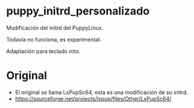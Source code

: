 # puppy_initrd_personalizado

Modificación del initrd del PuppyLinux.

Todavía no funciona, es experimental.

Adaptación para teclado roto.

# Original

- El original se llama LxPupSc64, esta es una modificación de su initrd.
- https://sourceforge.net/projects/lxpup/files/Other/LxPupSc64/
